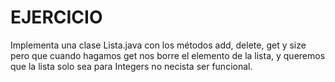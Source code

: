 # EJERCICIO

Implementa una clase Lista.java con los métodos add,
delete, get y size pero que cuando hagamos get
nos borre el elemento de la lista, y queremos
que la lista solo sea para Integers no necista ser funcional.
